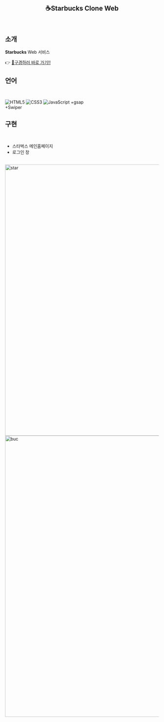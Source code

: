 <div align="center">
  <br />
  <h2>  ☕Starbucks Clone Web </h2>
  <br />
</div>

## 소개

**Starbucks** Web 서비스

👉 [🔗구경하러 바로 가기!!](https://tubular-babka-24166d.netlify.app/)


## 언어

<br />

![HTML5](https://img.shields.io/badge/-HTML5-E34F26?&logo=html5&logoColor=white) ![CSS3](https://img.shields.io/badge/-CSS3-1572B6?&logo=css3&logoColor=white) ![JavaScript](https://img.shields.io/badge/-JavaScript-F7DF1E?&logo=javascript&logoColor=white)
+gsap <br />
+Swiper<br />

## 구현

<br />

- 스타벅스 메인홈페이지
- 로그인 창

<br />

<img width="888" alt="star" src="https://user-images.githubusercontent.com/109197023/195831045-c4d12bc9-0d91-4869-af50-e8d497c36c0f.PNG">

<img width="921" alt="buc" src="https://user-images.githubusercontent.com/109197023/195842449-99448ed4-418f-482a-a6e7-8d8f269f9fb1.PNG">
